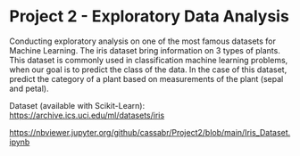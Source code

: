 # Project 2 - Exploratory Data Analysis

Conducting exploratory analysis on one of the most famous datasets for Machine Learning.
The iris dataset bring information on 3 types of plants. 
This dataset is commonly used in classification machine learning problems, when our goal is to predict the class of the data. 
In the case of this dataset, predict the category of a plant based on measurements of the plant (sepal and petal).

Dataset (available with Scikit-Learn): https://archive.ics.uci.edu/ml/datasets/iris

https://nbviewer.jupyter.org/github/cassabr/Project2/blob/main/Iris_Dataset.ipynb
